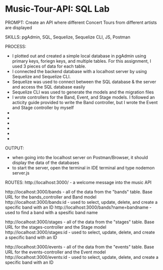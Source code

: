 # Music-Tour-API: SQL Lab

PROMPT: Create an API where different Concert Tours from different artists are displayed

SKILLS: pgAdmin, SQL, Sequelize, Sequelize CLI, JS, Postman

PROCESS:
- I plotted out and created a simple local database in pgAdmin using primary keys, foriegn keys, and multiple tables. For this assignment, I used 3 pieces of data for each table.
- I connected the backend database with a localhost server by using Sequelize and Sequelize CLI.
- Sequelize was used to connect between the SQL database & the server and access the SQL database easily
- Sequelize CLI was used to generate the models and the migration files
- I wrote controllers for the Band, Event, and Stage models. I followed an acticity guide provided to write the Band controller, but I wrote the Event and Stage controller by myself
-
-
-
-
-
-

OUTPUT:
- when going into the localhost server on Postman/Browser, it should display the data of the databases
- to start the server, open the terminal in IDE terminal and type nodemon server.js

ROUTES:
http://localhost:3000/ - a welcome message into the music API

http://localhost:3000/bands - all of the data from the "bands" table. Base URL for the bands_controller and Band model
http://localhost:3000/bands:id - used to select, update, delete, and create a specific band with an ID
http://localhost:3000/bands?name=bandname - used to find a band with a spesific band name

http://localhost:3000/stages - all of the data from the "stages" table. Base URL for the stages-controller and the Stage model
http://localhost:3000/stages:id - used to select, update, delete, and create a specific band with an ID

http://localhost:3000/events - all of the data from the "events" table. Base URL for the events-controller and the Event model
http://localhost:3000/events:id - used to select, update, delete, and create a specific band with an ID

